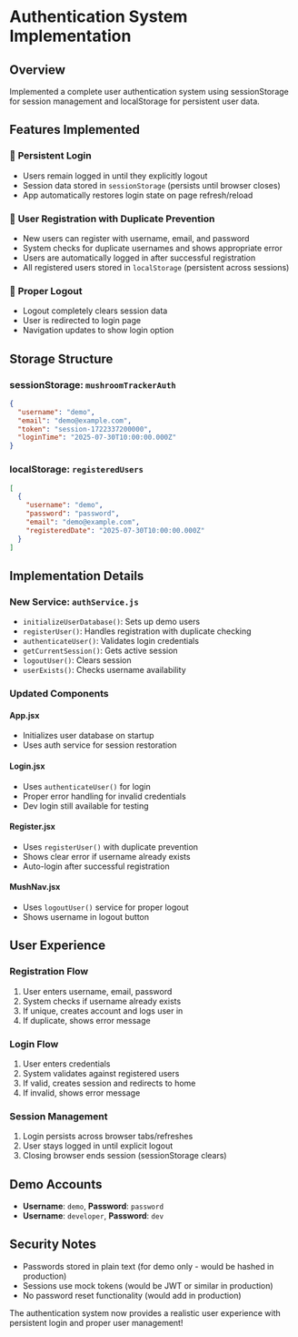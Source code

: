 # Authentication System Implementation

## Overview
Implemented a complete user authentication system using sessionStorage for session management and localStorage for persistent user data.

## Features Implemented

### 🔐 **Persistent Login**
- Users remain logged in until they explicitly logout
- Session data stored in `sessionStorage` (persists until browser closes)
- App automatically restores login state on page refresh/reload

### 👥 **User Registration with Duplicate Prevention**
- New users can register with username, email, and password
- System checks for duplicate usernames and shows appropriate error
- Users are automatically logged in after successful registration
- All registered users stored in `localStorage` (persistent across sessions)

### 🚪 **Proper Logout**
- Logout completely clears session data
- User is redirected to login page
- Navigation updates to show login option

## Storage Structure

### sessionStorage: `mushroomTrackerAuth`
```json
{
  "username": "demo",
  "email": "demo@example.com", 
  "token": "session-1722337200000",
  "loginTime": "2025-07-30T10:00:00.000Z"
}
```

### localStorage: `registeredUsers`
```json
[
  {
    "username": "demo",
    "password": "password",
    "email": "demo@example.com",
    "registeredDate": "2025-07-30T10:00:00.000Z"
  }
]
```

## Implementation Details

### New Service: `authService.js`
- `initializeUserDatabase()`: Sets up demo users
- `registerUser()`: Handles registration with duplicate checking
- `authenticateUser()`: Validates login credentials
- `getCurrentSession()`: Gets active session
- `logoutUser()`: Clears session
- `userExists()`: Checks username availability

### Updated Components

#### **App.jsx**
- Initializes user database on startup
- Uses auth service for session restoration

#### **Login.jsx** 
- Uses `authenticateUser()` for login
- Proper error handling for invalid credentials
- Dev login still available for testing

#### **Register.jsx**
- Uses `registerUser()` with duplicate prevention
- Shows clear error if username already exists
- Auto-login after successful registration

#### **MushNav.jsx**
- Uses `logoutUser()` service for proper logout
- Shows username in logout button

## User Experience

### Registration Flow
1. User enters username, email, password
2. System checks if username already exists
3. If unique, creates account and logs user in
4. If duplicate, shows error message

### Login Flow
1. User enters credentials
2. System validates against registered users
3. If valid, creates session and redirects to home
4. If invalid, shows error message

### Session Management
1. Login persists across browser tabs/refreshes
2. User stays logged in until explicit logout
3. Closing browser ends session (sessionStorage clears)

## Demo Accounts
- **Username**: `demo`, **Password**: `password`
- **Username**: `developer`, **Password**: `dev`

## Security Notes
- Passwords stored in plain text (for demo only - would be hashed in production)
- Sessions use mock tokens (would be JWT or similar in production)
- No password reset functionality (would add in production)

The authentication system now provides a realistic user experience with persistent login and proper user management!
